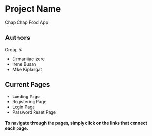 # Project Name

Chap Chap Food App

## Authors

Group 5:

* Demarillac Izere
* Irene Busah
* Mike Kiplangat
## Current Pages

* Landing Page
* Registering Page
* Login Page
* Password Reset Page


#### To navigate through the pages, simply click on the links that connect each page.